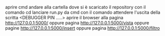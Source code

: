 aprire cmd
andare alla cartella dove si è scaricato il repository con il comando cd <percorso>
lanciare run.py da cmd con il comando <python run.py>
attendere l'uscita della scritta <DEBUGGER PIN .....>
aprire il browser alla pagina http://127.0.0.1:5000/
oppure pagina http://127.0.0.1:5000/vista
oppure pagine http://127.0.0.1:5000/insert
oppure pagina http://127.0.0.1:5000/filtro